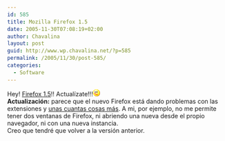 ```yaml
---
id: 585
title: Mozilla Firefox 1.5
date: 2005-11-30T07:08:19+02:00
author: Chavalina
layout: post
guid: http://www.wp.chavalina.net/?p=585
permalink: /2005/11/30/post-585/
categories:
  - Software
---
```

Hey! <a href="http://www.mozilla.com/firefox/all.html" target="_blank">Firefox 1.5</a>!! Actual&iacute;zate!!!![emo](/imagenes/emoticonos/guino.gif)  
**Actualizaci&oacute;n:** parece que el nuevo Firefox está dando problemas con las extensiones y <a href="http://www.isopixel.net/archivos/2005/12/firefox-15/" target="_blank">unas cuantas cosas más</a>. A mi, por ejemplo, no me permite tener dos ventanas de Firefox, ni abriendo una nueva desde el propio navegador, ni con una nueva instancia.  
Creo que tendré que volver a la versi&oacute;n anterior.